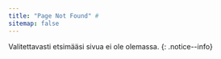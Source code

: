 ```yaml
---
title: "Page Not Found" #
sitemap: false
---
```


Valitettavasti etsimääsi sivua ei ole olemassa.
{: .notice--info}
